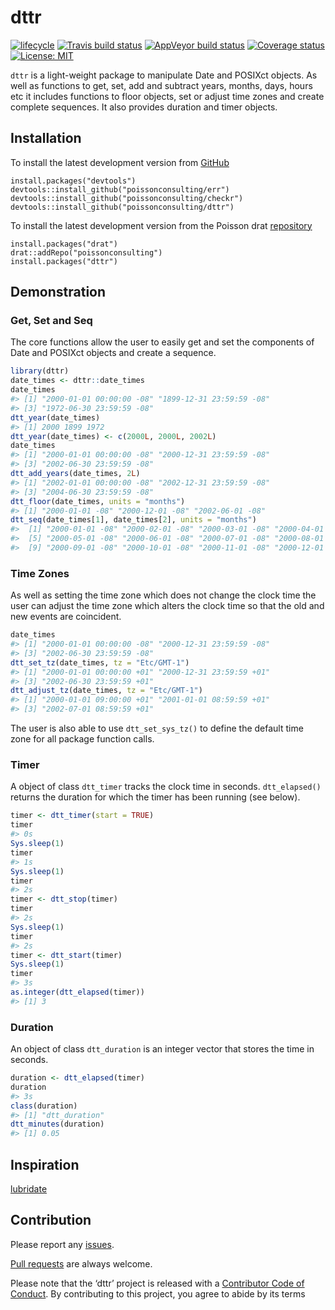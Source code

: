 
<!-- README.md is generated from README.Rmd. Please edit that file -->

# dttr

[![lifecycle](https://img.shields.io/badge/lifecycle-experimental-orange.svg)](https://www.tidyverse.org/lifecycle/#experimental)
[![Travis build
status](https://travis-ci.com/poissonconsulting/dttr.svg?branch=master)](https://travis-ci.com/poissonconsulting/dttr)
[![AppVeyor build
status](https://ci.appveyor.com/api/projects/status/github/poissonconsulting/dttr?branch=master&svg=true)](https://ci.appveyor.com/project/poissonconsulting/dttr)
[![Coverage
status](https://codecov.io/gh/poissonconsulting/dttr/branch/master/graph/badge.svg)](https://codecov.io/github/poissonconsulting/dttr?branch=master)
[![License:
MIT](https://img.shields.io/badge/License-MIT-green.svg)](https://opensource.org/licenses/MIT)

`dttr` is a light-weight package to manipulate Date and POSIXct objects.
As well as functions to get, set, add and subtract years, months, days,
hours etc it includes functions to floor objects, set or adjust time
zones and create complete sequences. It also provides duration and timer
objects.

## Installation

To install the latest development version from
[GitHub](https://github.com/poissonconsulting/dttr)

    install.packages("devtools")
    devtools::install_github("poissonconsulting/err")
    devtools::install_github("poissonconsulting/checkr")
    devtools::install_github("poissonconsulting/dttr")

To install the latest development version from the Poisson drat
[repository](https://github.com/poissonconsulting/drat)

    install.packages("drat")
    drat::addRepo("poissonconsulting")
    install.packages("dttr")

## Demonstration

### Get, Set and Seq

The core functions allow the user to easily get and set the components
of Date and POSIXct objects and create a sequence.

``` r
library(dttr)
date_times <- dttr::date_times
date_times
#> [1] "2000-01-01 00:00:00 -08" "1899-12-31 23:59:59 -08"
#> [3] "1972-06-30 23:59:59 -08"
dtt_year(date_times)
#> [1] 2000 1899 1972
dtt_year(date_times) <- c(2000L, 2000L, 2002L)
date_times
#> [1] "2000-01-01 00:00:00 -08" "2000-12-31 23:59:59 -08"
#> [3] "2002-06-30 23:59:59 -08"
dtt_add_years(date_times, 2L)
#> [1] "2002-01-01 00:00:00 -08" "2002-12-31 23:59:59 -08"
#> [3] "2004-06-30 23:59:59 -08"
dtt_floor(date_times, units = "months")
#> [1] "2000-01-01 -08" "2000-12-01 -08" "2002-06-01 -08"
dtt_seq(date_times[1], date_times[2], units = "months")
#>  [1] "2000-01-01 -08" "2000-02-01 -08" "2000-03-01 -08" "2000-04-01 -08"
#>  [5] "2000-05-01 -08" "2000-06-01 -08" "2000-07-01 -08" "2000-08-01 -08"
#>  [9] "2000-09-01 -08" "2000-10-01 -08" "2000-11-01 -08" "2000-12-01 -08"
```

### Time Zones

As well as setting the time zone which does not change the clock time
the user can adjust the time zone which alters the clock time so that
the old and new events are coincident.

``` r
date_times
#> [1] "2000-01-01 00:00:00 -08" "2000-12-31 23:59:59 -08"
#> [3] "2002-06-30 23:59:59 -08"
dtt_set_tz(date_times, tz = "Etc/GMT-1")
#> [1] "2000-01-01 00:00:00 +01" "2000-12-31 23:59:59 +01"
#> [3] "2002-06-30 23:59:59 +01"
dtt_adjust_tz(date_times, tz = "Etc/GMT-1")
#> [1] "2000-01-01 09:00:00 +01" "2001-01-01 08:59:59 +01"
#> [3] "2002-07-01 08:59:59 +01"
```

The user is also able to use `dtt_set_sys_tz()` to define the default
time zone for all package function calls.

### Timer

A object of class `dtt_timer` tracks the clock time in seconds.
`dtt_elapsed()` returns the duration for which the timer has been
running (see below).

``` r
timer <- dtt_timer(start = TRUE)
timer
#> 0s
Sys.sleep(1)
timer
#> 1s
Sys.sleep(1)
timer
#> 2s
timer <- dtt_stop(timer)
timer
#> 2s
Sys.sleep(1)
timer
#> 2s
timer <- dtt_start(timer)
Sys.sleep(1)
timer
#> 3s
as.integer(dtt_elapsed(timer))
#> [1] 3
```

### Duration

An object of class `dtt_duration` is an integer vector that stores the
time in seconds.

``` r
duration <- dtt_elapsed(timer)
duration
#> 3s
class(duration)
#> [1] "dtt_duration"
dtt_minutes(duration)
#> [1] 0.05
```

## Inspiration

[lubridate](https://lubridate.tidyverse.org)

## Contribution

Please report any
[issues](https://github.com/poissonconsulting/dttr/issues).

[Pull requests](https://github.com/poissonconsulting/dttr/pulls) are
always welcome.

Please note that the ‘dttr’ project is released with a [Contributor Code
of Conduct](CODE_OF_CONDUCT.md). By contributing to this project, you
agree to abide by its terms
